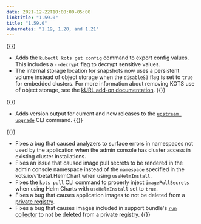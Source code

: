 ```yaml
---
date: 2021-12-22T10:00:00-05:00
linktitle: "1.59.0"
title: "1.59.0"
kubernetes: "1.19, 1.20, and 1.21"
---
```


{{<features>}}
* Adds the `kubectl kots get config` command to export config values. This includes a `--decrypt` flag to decrypt sensitive values.
* The internal storage location for snapshots now uses a persistent volume instead of object storage when the `disableS3` flag is set to `true` for embedded clusters. For more information about removing KOTS use of object storage, see the [kURL add-on documentation](https://kurl.sh/docs/add-ons/kotsadm).
{{</features>}}

{{<changes>}}
* Adds version output for current and new releases to the [`upstream upgrade`](https://kots.io/kots-cli/upstream/) CLI command.
{{</changes>}}

{{<fixes>}}
* Fixes a bug that caused analyzers to surface errors in namespaces not used by the application when the admin console has cluster access in existing cluster installations.
* Fixes an issue that caused image pull secrets to be rendered in the admin console namespace instead of the `namespace` specified in the kots.io/v1beta1.HelmChart when using `useHelmInstall`.
* Fixes the `kots pull` CLI command to properly inject `imagePullSecrets` when using Helm Charts with `useHelmInstall` set to `true`.
* Fixes a bug that causes application images to not be deleted from a [private registry](/kotsadm/registries/kurl-registry/).
* Fixes a bug that causes images included in support bundle's [`run` collector](https://troubleshoot.sh/docs/collect/run/#image-required) to not be deleted from a private registry.
{{</fixes>}}
